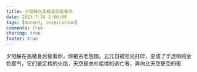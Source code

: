 ```yaml
---
title: 夕阳躲在高楼身后偷看你
date: 2023.7.30 2:00:00
tags: [moment, inspiration]
comments: true
sharing: true
footer: true
---
```

夕阳躲在高楼身后偷看你，你被古老包围，云兀自被阳光打碎，变成了半透明的金色雾气，它们是定格的火焰，天空是衣衫褴褛的逃亡者，奔向比天空更空的夜

